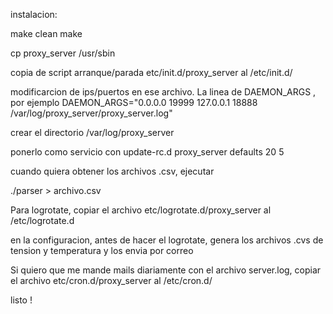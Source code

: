 instalacion:

make clean
make 

cp proxy_server /usr/sbin

copia de script arranque/parada etc/init.d/proxy_server  al /etc/init.d/

modificarcion de ips/puertos en ese archivo. La linea de DAEMON_ARGS , por ejemplo
DAEMON_ARGS="0.0.0.0 19999 127.0.0.1 18888 /var/log/proxy_server/proxy_server.log"

crear el directorio /var/log/proxy_server

ponerlo como servicio con update-rc.d proxy_server defaults 20 5

cuando quiera obtener los archivos .csv, ejecutar 

./parser > archivo.csv

Para logrotate, copiar el archivo etc/logrotate.d/proxy_server al /etc/logrotate.d

en la configuracion, antes de hacer el logrotate, genera los archivos .cvs de tension y 
temperatura y los envia por correo

Si quiero que me mande mails diariamente con el archivo server.log,
copiar el archivo etc/cron.d/proxy_server al /etc/cron.d/

listo !
